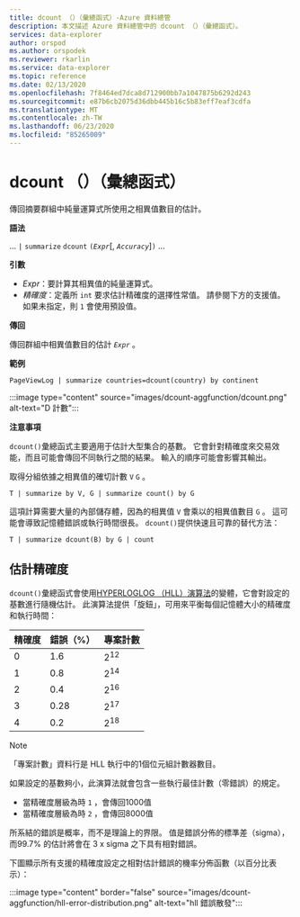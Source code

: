 ```yaml
---
title: dcount （）（彙總函式）-Azure 資料總管
description: 本文描述 Azure 資料總管中的 dcount （）（彙總函式）。
services: data-explorer
author: orspod
ms.author: orspodek
ms.reviewer: rkarlin
ms.service: data-explorer
ms.topic: reference
ms.date: 02/13/2020
ms.openlocfilehash: 7f8464ed7dca8d712900bb7a1047875b6292d243
ms.sourcegitcommit: e87b6cb2075d36dbb445b16c5b83eff7eaf3cdfa
ms.translationtype: MT
ms.contentlocale: zh-TW
ms.lasthandoff: 06/23/2020
ms.locfileid: "85265009"
---
```

# <a name="dcount-aggregation-function"></a>dcount （）（彙總函式）

傳回摘要群組中純量運算式所使用之相異值數目的估計。

**語法**

... `|` `summarize` `dcount` `(`*`Expr`*[, *`Accuracy`*]`)` ...

**引數**

* *Expr*：要計算其相異值的純量運算式。
* *精確度*：定義所 `int` 要求估計精確度的選擇性常值。 請參閱下方的支援值。 如果未指定，則 `1` 會使用預設值。

**傳回**

傳回群組中相異值數目的估計 *`Expr`* 。

**範例**

```kusto
PageViewLog | summarize countries=dcount(country) by continent
```

:::image type="content" source="images/dcount-aggfunction/dcount.png" alt-text="D 計數":::

**注意事項**

`dcount()`彙總函式主要適用于估計大型集合的基數。 它會針對精確度來交易效能，而且可能會傳回不同執行之間的結果。 輸入的順序可能會影響其輸出。

取得分組依據之相異值的確切計數 `V` `G` 。

```kusto
T | summarize by V, G | summarize count() by G
```

這項計算需要大量的內部儲存體，因為的相異值 `V` 會乘以的相異值數目 `G` 。
這可能會導致記憶體錯誤或執行時間很長。 
`dcount()`提供快速且可靠的替代方法：

```kusto
T | summarize dcount(B) by G | count
```

## <a name="estimation-accuracy"></a>估計精確度

`dcount()`彙總函式會使用[HYPERLOGLOG （HLL）演算法](https://en.wikipedia.org/wiki/HyperLogLog)的變體，它會對設定的基數進行隨機估計。 此演算法提供「旋鈕」，可用來平衡每個記憶體大小的精確度和執行時間：

|精確度|錯誤（%）|專案計數   |
|--------|---------|--------------|
|       0|      1.6|2<sup>12</sup>|
|       1|      0.8|2<sup>14</sup>|
|       2|      0.4|2<sup>16</sup>|
|       3|     0.28|2<sup>17</sup>|
|       4|      0.2|2<sup>18</sup>|

> [!NOTE]
> 「專案計數」資料行是 HLL 執行中的1個位元組計數器數目。

如果設定的基數夠小，此演算法就會包含一些執行最佳計數（零錯誤）的規定。
* 當精確度層級為時 `1` ，會傳回1000值
* 當精確度層級為時 `2` ，會傳回8000值

所系結的錯誤是概率，而不是理論上的界限。 值是錯誤分佈的標準差（sigma），而99.7% 的估計將會在 3 x sigma 之下具有相對錯誤。

下圖顯示所有支援的精確度設定之相對估計錯誤的機率分佈函數（以百分比表示）：

:::image type="content" border="false" source="images/dcount-aggfunction/hll-error-distribution.png" alt-text="hll 錯誤散發":::
